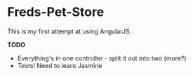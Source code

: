 # Freds-Pet-Store
This is my first attempt at using AngularJS.

**TODO**

- Everything's in one controller - split it out into two (more?)
- Tests! Need to learn Jasmine
